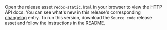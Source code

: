 Open the release asset `redoc-static.html` in your browser to view the HTTP API docs. You can see what's new in this release's corresponding [changelog](docs/CHANGELOG.md) entry. To run this version, download the `Source code` release asset and follow the instructions in the README.